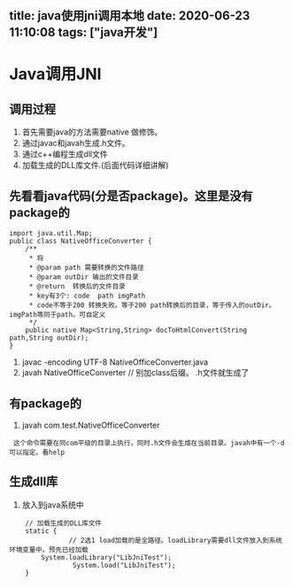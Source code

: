 title: java使用jni调用本地
date: 2020-06-23 11:10:08
tags: ["java开发"]
---------
# Java调用JNI

## 调用过程
1. 首先需要java的方法需要native 做修饰。
1. 通过javac和javah生成.h文件。
1. 通过c++编程生成dll文件
1. 加载生成的DLL库文件.(后面代码详细讲解)

## 先看看java代码(分是否package)。这里是没有package的

```
import java.util.Map;
public class NativeOfficeConverter {
    /**
     * 将
     * @param path 需要转换的文件路径
     * @param outDir 输出的文件目录
     * @return  转换后的文件目录
     * key有3个: code  path imgPath
     * code不等于200 转换失败。等于200 path转换后的目录，等于传入的outDir。imgPath等同于path。可自定义
     */
    public native Map<String,String> docToHtmlConvert(String path,String outDir);
}
```
1. javac  -encoding UTF-8 NativeOfficeConverter.java
1. javah NativeOfficeConverter  // 别加class后缀。 .h文件就生成了

## 有package的

1. javah com.test.NativeOfficeConverter  
```
 这个命令需要在同com平级的目录上执行，同时.h文件会生成在当前目录。javah中有一个-d可以指定。看help
```

## 生成dll库

1. 放入到java系统中
```
	// 加载生成的DLL库文件
	static {
               // 2选1 load加载的是全路径。loadLibrary需要dll文件放入到系统环境变量中。预先已经加载
		System.loadLibrary("LibJniTest");
                System.load("LibJniTest");
	}
```